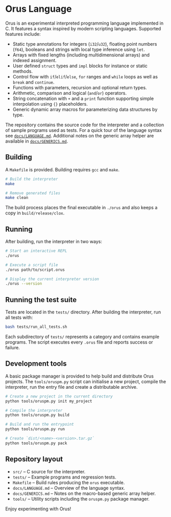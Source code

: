 # Orus Language

Orus is an experimental interpreted programming language implemented in C. It
features a syntax inspired by modern scripting languages. Supported features
include:

- Static type annotations for integers (`i32`/`u32`), floating point numbers
  (`f64`), booleans and strings with local type inference using `let`.
- Arrays with fixed lengths (including multidimensional arrays) and indexed
  assignment.
- User defined `struct` types and `impl` blocks for instance or static methods.
- Control flow with `if`/`elif`/`else`, `for` ranges and `while` loops as well
  as `break` and `continue`.
- Functions with parameters, recursion and optional return types.
- Arithmetic, comparison and logical (`and`/`or`) operators.
- String concatenation with `+` and a `print` function supporting simple
  interpolation using `{}` placeholders.
- Generic dynamic array macros for parameterizing data structures by type.

The repository contains the source code for the interpreter and a collection of sample programs used as tests. For a quick tour of the language syntax see [`docs/LANGUAGE.md`](docs/LANGUAGE.md). Additional notes on the generic array helper are available in [`docs/GENERICS.md`](docs/GENERICS.md).

## Building

A `Makefile` is provided. Building requires `gcc` and `make`.

```sh
# Build the interpreter
make

# Remove generated files
make clean
```

The build process places the final executable in `./orus` and also keeps a copy in `build/release/clox`.

## Running

After building, run the interpreter in two ways:

```sh
# Start an interactive REPL
./orus

# Execute a script file
./orus path/to/script.orus

# Display the current interpreter version
./orus --version
```

## Running the test suite

Tests are located in the `tests/` directory. After building the interpreter, run all tests with:

```sh
bash tests/run_all_tests.sh
```

Each subdirectory of `tests/` represents a category and contains example programs. The script executes every `.orus` file and reports success or failure.

## Development tools

A basic package manager is provided to help build and distribute Orus
projects. The `tools/oruspm.py` script can initialise a new project,
compile the interpreter, run the entry file and create a distributable
archive.

```sh
# Create a new project in the current directory
python tools/oruspm.py init my_project

# Compile the interpreter
python tools/oruspm.py build

# Build and run the entrypoint
python tools/oruspm.py run

# Create `dist/<name>-<version>.tar.gz`
python tools/oruspm.py pack
```

## Repository layout

- `src/` – C source for the interpreter.
- `tests/` – Example programs and regression tests.
- `Makefile` – Build rules producing the `orus` executable.
- `docs/LANGUAGE.md` – Overview of the language syntax.
- `docs/GENERICS.md` – Notes on the macro-based generic array helper.
- `tools/` – Utility scripts including the `oruspm.py` package manager.

Enjoy experimenting with Orus!
